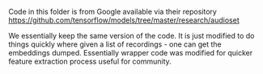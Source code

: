 Code in this folder is from Google available via their repository 
https://github.com/tensorflow/models/tree/master/research/audioset

We essentially keep the same version of the code. 
It is just modified to do things quickly where given a list of recordings - one can get the embeddings dumped. 
Essentially wrapper code was modified for quicker feature extraction process useful for community.
